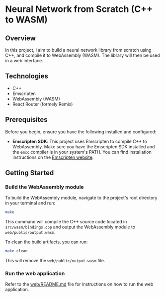 # Neural Network from Scratch (C++ to WASM)

## Overview

In this project, I aim to build a neural network library from scratch using C++,
and compile it to WebAssembly (WASM). The library will then be used in a web
interface.

## Technologies

- C++
- Emscripten
- WebAssembly (WASM)
- React Router (formely Remix)

## Prerequisites

Before you begin, ensure you have the following installed and configured:

- **Emscripten SDK**: This project uses Emscripten to compile C++ to
  WebAssembly. Make sure you have the Emscripten SDK installed and the `emcc`
  compiler is in your system's PATH. You can find installation instructions on
  the
  [Emscripten website](https://emscripten.org/docs/getting_started/downloads.html).

## Getting Started

### Build the WebAssembly module

To build the WebAssembly module, navigate to the project's root directory in
your terminal and run:

```bash
make
```

This command will compile the C++ source code located in `src/wasm/bindings.cpp`
and output the WebAssembly module to `web/public/output.wasm`.

To clean the build artifacts, you can run:

```bash
make clean
```

This will remove the `web/public/output.wasm` file.

### Run the web application

Refer to the [web/README.md](web/README.md) file for instructions on how to run
the web application.
